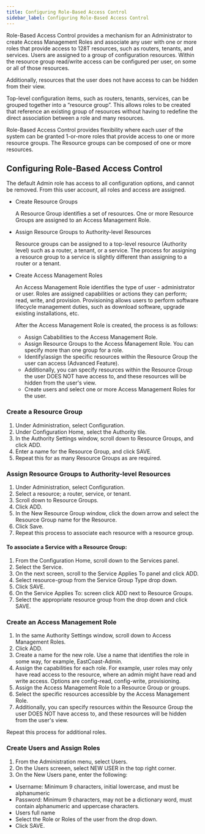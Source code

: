 ```yaml
---
title: Configuring Role-Based Access Control
sidebar_label: Configuring Role-Based Access Control
---
```


Role-Based Access Control provides a mechanism for an Administrator to create Access Management Roles and associate any user with one or more roles that provide access to 128T resources, such as routers, tenants, and services. Users are assigned to a group of configuration resources. Within the resource group read/write access can be configured per user, on some or all of those resources.

Additionally, resources that the user does not have access to can be hidden from their view. 

Top-level configuration items, such as routers, tenants, services, can be grouped together into a “resource group”. This allows roles to be created that reference an existing group of resources without having to redefine the direct association between a role and many resources.

Role-Based Access Control provides flexibility where each user of the system can be granted 1-or-more roles that provide access to one or more resource groups. The Resource groups can be composed of one or more resources.

## Configuring Role-Based Access Control

The default Admin role has access to all configuration options, and cannot be removed. From this user account, all roles and access are assigned. 

- Create Resource Groups

	A Resource Group identifies a set of resources. One or more Resource Groups are assigned to an Access Management Role.

- Assign Resource Groups to Authority-level Resources

	Resource groups can be assigned to a top-level resource (Authority level) such as a router, a tenant, or a service. The process for assigning a resource group to a service is slightly different than assigning to a router or a tenant. 

- Create Access Management Roles

	An Access Management Role identifies the type of user - administrator or user. Roles are assigned capabilities or actions they can perform; read, write, and provision. Provisioning allows users to perform software lifecycle management duties, such as download software, upgrade existing installations, etc.

	After the Access Management Role is created, the process is as follows:
	- Assign Cababilities to the Access Management Role. 
	- Assign Resource Groups to the Access Management Role. You can specify more than one group for a role.
	- Identify/assign the specific resources within the Resource Group the user can access (Advanced Feature).
	- Additionally, you can specify resources within the Resource Group the user DOES NOT have access to, and these resources will be hidden from the user's view.
	- Create users and select one or more Access Management Roles for the user. 

### Create a Resource Group

1. Under Administration, select Configuration.
2. Under Configuration Home, select the Authority tile.
3. In the Authority Settings window, scroll down to Resource Groups, and click ADD.
4. Enter a name for the Resource Group, and click SAVE.
5. Repeat this for as many Resource Groups as are required. 

### Assign Resource Groups to Authority-level Resources

1. Under Administration, select Configuration.
2. Select a resource; a router, service, or tenant.
3. Scroll down to Resource Groups.
4. Click ADD.
5. In the New Resource Group window, click the down arrow and select the Resource Group name for the Resource.
6. Click Save.
7. Repeat this process to associate each resource with a resource group. 

#### To associate a Service with a Resource Group:

1. From the Configuration Home, scroll down to the Services panel.
2. Select the Service.
3. On the next screen, scroll to the Service Applies To panel and click ADD. 
4. Select resource-group from the Service Group Type drop down.
5. Click SAVE.
6. On the Service Applies To: screen click ADD next to Resource Groups.
7. Select the appropriate resource group from the drop down and click SAVE.

### Create an Access Management Role

1. In the same Authority Settings window, scroll down to Access Management Roles.
2. Click ADD.
3. Create a name for the new role. Use a name that identifies the role in some way, for example, EastCoast-Admin. 
4. Assign the capabilities for each role. For example, user roles may only have read access to the resource, where an admin might have read and write access. Options are config-read, config-write, provisioning. 
5. Assign the Access Management Role to a Resource Group or groups.
6. Select the specific resources accessible by the Access Management Role. 
7. Additionally, you can specify resources within the Resource Group the user DOES NOT have access to, and these resources will be hidden from the user's view.

Repeat this process for additional roles.

### Create Users and Assign Roles

1. From the Administration menu, select Users.
2. On the Users screeen, select NEW USER in the top right corner. 
3. On the New Users pane, enter the following: 
- Username: Minimum 9 characters, initial lowercase, and must be alphanumeric
- Password: Minimum 9 characters, may not be a dictionary word, must contain alphanumeric and uppercase characters.
- Users full name
- Select the Role or Roles of the user from the drop down.
- Click SAVE.


